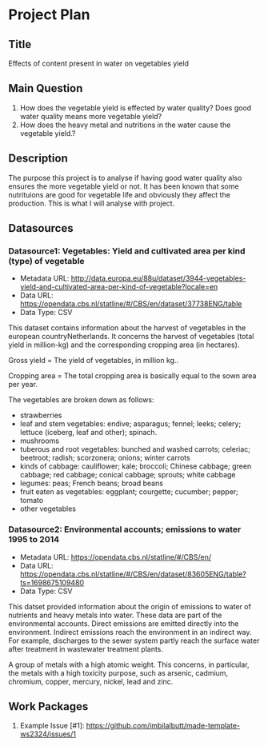 # Project Plan

## Title
<!-- Give your project a short title. -->
Effects of content present in water on vegetables yield

## Main Question

<!-- Think about one main question you want to answer based on the data. -->
1. How does the vegetable yield is effected by water quality? Does good water quality means more vegetable yield?
2. How does the heavy metal and nutritions in the water cause the vegetable yield.?

## Description

<!-- Describe your data science project in max. 200 words. Consider writing about why and how you attempt it. -->
The purpose this project is to analyse if having good water quality also ensures the more vegetable yield
or not. It has been known that some nutrituions are good for vegetable life and obviously they affect
the production. This is what I will analyse with project.

## Datasources

<!-- Describe each datasources you plan to use in a section. Use the prefic "DatasourceX" where X is the id of the datasource. -->

### Datasource1: Vegetables: Yield and cultivated area per kind (type) of vegetable
* Metadata URL: http://data.europa.eu/88u/dataset/3944-vegetables-yield-and-cultivated-area-per-kind-of-vegetable?locale=en 
* Data URL:  https://opendata.cbs.nl/statline/#/CBS/en/dataset/37738ENG/table 
* Data Type: CSV


This dataset contains information about the harvest of vegetables in the european countryNetherlands.
It concerns the harvest of vegetables (total yield in million-kg) and the corresponding cropping area (in hectares).

Gross yield = The yield of vegetables, in million kg..

Cropping area = The total cropping area is basically equal to the sown area per year.

The vegetables are broken down as follows:
- strawberries
- leaf and stem vegetables: endive; asparagus; fennel; leeks; celery; lettuce (iceberg, leaf and other); spinach.
- mushrooms
- tuberous and root vegetables: bunched and washed carrots; celeriac; beetroot; radish; scorzonera; onions; winter carrots
- kinds of cabbage: cauliflower; kale; broccoli; Chinese cabbage; green cabbage; red cabbage; conical cabbage; sprouts; white cabbage
- legumes: peas; French beans; broad beans
- fruit eaten as vegetables: eggplant; courgette; cucumber; pepper; tomato
- other vegetables

### Datasource2: Environmental accounts; emissions to water 1995 to 2014
* Metadata URL: https://opendata.cbs.nl/statline/#/CBS/en/ 
* Data URL: https://opendata.cbs.nl/statline/#/CBS/en/dataset/83605ENG/table?ts=1698675109480
* Data Type: CSV

This datset provided information about the origin of emissions to water of nutrients and heavy metals into water. These data are part of the environmental accounts. Direct emissions are emitted directly into the environment. Indirect emissions reach the environment in an indirect way. For example, discharges to the sewer system partly reach the surface water after treatment in wastewater treatment plants.

A group of metals with a high atomic weight. This concerns, in particular, the metals with a high toxicity purpose, such as arsenic, cadmium, chromium, copper, mercury, nickel, lead and zinc.

## Work Packages

<!-- List of work packages ordered sequentially, each pointing to an issue with more details. -->

1. Example Issue [#1]: https://github.com/imbilalbutt/made-template-ws2324/issues/1